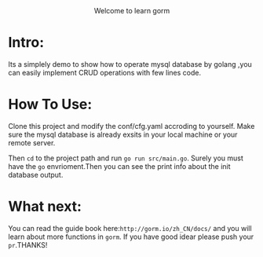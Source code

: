 <center> Welcome to learn gorm  </center>

# Intro:
Its a simplely demo to show how to operate mysql database by golang ,you can easily implement CRUD operations with few lines code.

# How To Use:
Clone this project and modify the conf/cfg.yaml accroding to yourself. Make sure the mysql database is already exsits in your local machine or your remote server.

Then `cd` to the project path and run `go run src/main.go`. Surely you must have the `go` envrioment.Then you can see the print info about the init database output.
# What next:
 You can read the guide book here:`http://gorm.io/zh_CN/docs/` and you will learn about more functions in `gorm`.
 If you have good idear please push your `pr`.THANKS!